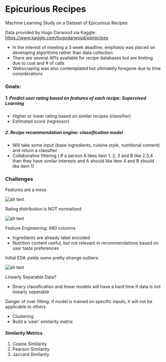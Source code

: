 # Epicurious Recipes 
Machine Learning Study on a Dataset of Epicurious Recipes

Data provided by Hugo Darwood via Kaggle: https://www.kaggle.com/hugodarwood/epirecipes
- In the interest of meeting a 3 week deadline, emphasis was placed on developing algorithms rather than data collection
- There are several APIs available for recipe databases but are limiting due to cost and # of calls
- Webscraping was also contemplated but ultimately foregone due to time considerations

### Goals:
##### 1.  Predict user rating based on features of each recipe: Supervised Learning
- Higher or lower rating based on similar recipes (classifier)
- Estimated score (regressor)

##### 2.  Recipe recommendation engine: classification model
- Will take some input (base ingredients, cuisine style, nutritional content) and return a classifier
- Collaborative filtering ( If a person A likes item 1, 2, 3 and B like 2,3,4 then they have similar interests and A should like item 4 and B should like item 1)

### Challenges

Features are a mess

![alt text](https://github.com/travisDhuang/Epicurious_Recipes/blob/master/recipes_eda.png)

Rating distribution is NOT normalized

![alt text](https://github.com/travisDhuang/Epicurious_Recipes/blob/master/rating_distribution.png)

Feature Engineering: 680 columns
- Ingredients are already label encoded
- Nutrition content useful, but not relevant in recommendations based on user taste preferences

Initial EDA yields some pretty strange outliers:

![alt text](https://github.com/travisDhuang/Epicurious_Recipes/blob/master/salty_outliers.png)


Linearly Separable Data?
- Binary classification and linear models will have a hard time if data is not linearly seperable

Danger of over fitting: if model is trained on specific inputs, it will not be applicable to others
- Clustering
- Build a 'user' similarity matrix
 


#### Similarity Metrics
1.  Cosine Similarity
2.  Pearson Similarity
3.  Jaccard Similarity

